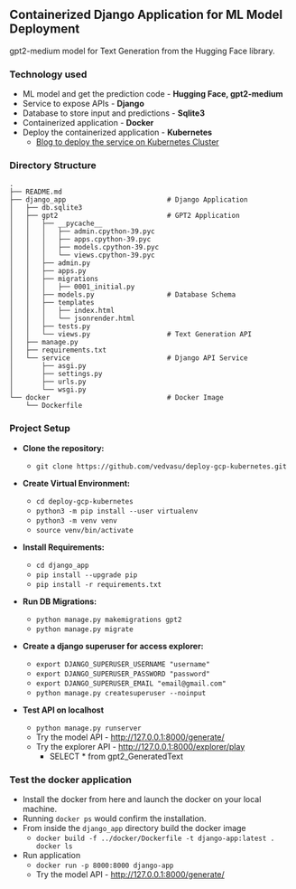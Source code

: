 ## Containerized Django Application for ML Model Deployment
gpt2-medium model for Text Generation from the Hugging Face library.

### Technology used
- ML model and get the prediction code - **Hugging Face, gpt2-medium**
- Service to expose APIs - **Django**
- Database to store input and predictions - **Sqlite3**
- Containerized application - **Docker**
- Deploy the containerized application - **Kubernetes**
  - [Blog to deploy the service on Kubernetes Cluster](https://medium.com/p/26e2b16426cd/edit)

### Directory Structure
```commandline
.
├── README.md
├── django_app                         # Django Application
│   ├── db.sqlite3
│   ├── gpt2                           # GPT2 Application
│   │   ├── __pycache__
│   │   │   ├── admin.cpython-39.pyc
│   │   │   ├── apps.cpython-39.pyc
│   │   │   ├── models.cpython-39.pyc
│   │   │   └── views.cpython-39.pyc
│   │   ├── admin.py
│   │   ├── apps.py
│   │   ├── migrations
│   │   │   ├── 0001_initial.py
│   │   ├── models.py                  # Database Schema
│   │   ├── templates
│   │   │   ├── index.html
│   │   │   └── jsonrender.html
│   │   ├── tests.py
│   │   └── views.py                   # Text Generation API
│   ├── manage.py
│   ├── requirements.txt
│   └── service                        # Django API Service
│       ├── asgi.py
│       ├── settings.py
│       ├── urls.py
│       └── wsgi.py
└── docker                             # Docker Image
    └── Dockerfile
```

### Project Setup

- **Clone the repository:**
  - `git clone https://github.com/vedvasu/deploy-gcp-kubernetes.git`
  

- **Create Virtual Environment:**
  - `cd deploy-gcp-kubernetes`
  - `python3 -m pip install --user virtualenv`
  - `python3 -m venv venv`
  - `source venv/bin/activate`


- **Install Requirements:**
  - `cd django_app`
  - `pip install --upgrade pip`
  - `pip install -r requirements.txt`


- **Run DB Migrations:**
  - `python manage.py makemigrations gpt2`
  - `python manage.py migrate`


- **Create a django superuser for access explorer:**
  - `export DJANGO_SUPERUSER_USERNAME "username"`
  - `export DJANGO_SUPERUSER_PASSWORD "password"`
  - `export DJANGO_SUPERUSER_EMAIL "email@gmail.com"`
  - `python manage.py createsuperuser --noinput`
  


- **Test API on localhost**
  - `python manage.py runserver` 
  - Try the model API - http://127.0.0.1:8000/generate/
  - Try the explorer API - http://127.0.0.1:8000/explorer/play
    - SELECT * from gpt2_GeneratedText

### Test the docker application
- Install the docker from here and launch the docker on your local machine. 
- Running `docker ps` would confirm the installation.  
- From inside the `django_app` directory build the docker image 
  - `docker build -f ../docker/Dockerfile -t django-app:latest .
  docker ls`
- Run application
  - `docker run -p 8000:8000 django-app`
  - Try the model API - http://127.0.0.1:8000/generate/
